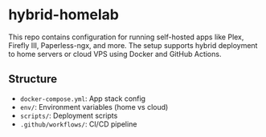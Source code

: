 # hybrid-homelab



This repo contains configuration for running self-hosted apps like Plex, Firefly III, Paperless-ngx, and more. The setup supports hybrid deployment to home servers or cloud VPS using Docker and GitHub Actions.

## Structure

- `docker-compose.yml`: App stack config
- `env/`: Environment variables (home vs cloud)
- `scripts/`: Deployment scripts
- `.github/workflows/`: CI/CD pipeline